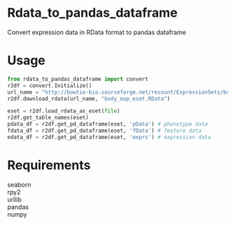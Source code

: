 # Rdata_to_pandas_dataframe
Convert expression data in RData format to pandas dataframe

# Usage
```python
from rdata_to_pandas_dataframe import convert  
r2df = convert.Initialize()  
url_name = "http://bowtie-bio.sourceforge.net/recount/ExpressionSets/bodymap_eset.RData"  
r2df.download_rdata(url_name, "body_map_eset.RData")  

eset = r2df.load_rdata_as_eset(file)  
r2df.get_table_names(eset)  
pdata_df = r2df.get_pd_dataframe(eset, 'pData') # phenotype data
fdata_df = r2df.get_pd_dataframe(eset, 'fData') # feature data
edata_df = r2df.get_pd_dataframe(eset, 'exprs') # expression data
```

# Requirements
seaborn  
rpy2  
urllib  
pandas  
numpy  
